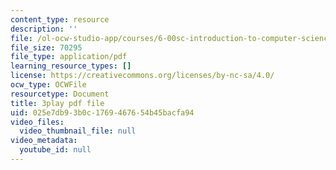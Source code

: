 ```yaml
---
content_type: resource
description: ''
file: /ol-ocw-studio-app/courses/6-00sc-introduction-to-computer-science-and-programming-spring-2011/025e7db93b0c1769467654b45bacfa94_ZFc_utdoexI.pdf
file_size: 70295
file_type: application/pdf
learning_resource_types: []
license: https://creativecommons.org/licenses/by-nc-sa/4.0/
ocw_type: OCWFile
resourcetype: Document
title: 3play pdf file
uid: 025e7db9-3b0c-1769-4676-54b45bacfa94
video_files:
  video_thumbnail_file: null
video_metadata:
  youtube_id: null
---
```

